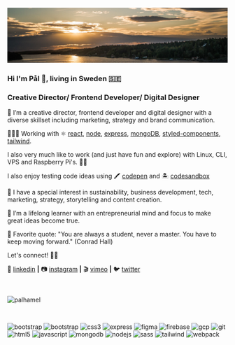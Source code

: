 [![bg][banner]][website]

### Hi I'm Pål 👋, living in Sweden 🇸🇪 

### Creative Director/ Frontend Developer/ Digital Designer

👨 I’m a creative director, frontend developer and digital designer with a diverse skillset including marketing, strategy and brand communication. 

👨🏼‍💻 Working with ⚛️ [react][react], [node][node], [express][express], [mongoDB][mongodb], [styled-components][styled], [tailwind][tailwind].

I also very much like to work (and just have fun and explore) with Linux, CLI, VPS and Raspberry Pi's. 🙏🏻

I also enjoy testing code ideas using 
🖍 [codepen][codepen] and 
🏝 [codesandbox][codesandbox]

🌱 I have a special interest in sustainability, business development, tech, marketing, strategy, storytelling and content creation.

🧠  I’m a lifelong learner with an entrepreneurial mind and focus to make great ideas become true.

💬 Favorite quote: "You are always a student, never a master. You have to keep moving forward." (Conrad Hall)

Let's connect! 👍🏻

👔 [linkedin][linkedin] **|** 
📷 [instagram][instagram] **|** 
🎬 [vimeo][vimeo] **|** 
🐦 [twitter][twitter] 


[banner]: https://raw.githubusercontent.com/palhamel/palhamel/master/background-sm.jpeg

[react]: https://reactjs.org/
[node]: https://nodejs.org/en/
[styled]: https://styled-components.com/
[express]: https://expressjs.com/
[mongoDb]: https://www.mongodb.com/
[tailwind]: https://tailwindcss.com

[website]: https://www.linkedin.com/in/palhamel/
[twitter]: https://twitter.com/palhamel
[instagram]: https://www.instagram.com/palhamel/
[linkedin]: https://www.linkedin.com/in/palhamel/
[vimeo]: https://vimeo.com/palhamel
[codepen]: https://codepen.io/palham
[codesandbox]: https://codesandbox.io/u/palhamel

<br>
<p><img align="center" src="https://github-readme-stats.vercel.app/api/top-langs/?username=palhamel&layout=compact&hide=html,css" alt="palhamel" /></p>

<br>
<p align="left">
<img src="https://devicons.github.io/devicon/devicon.git/icons/bootstrap/bootstrap-plain.svg" alt="bootstrap" width="25" height="25"/>                             <img src="https://devicons.github.io/devicon/devicon.git/icons/bootstrap/bootstrap-plain.svg" alt="bootstrap" width="25" height="25"/>                         
<img src="https://devicons.github.io/devicon/devicon.git/icons/css3/css3-original-wordmark.svg" alt="css3" width="25" height="25"/> 
<img src="https://devicons.github.io/devicon/devicon.git/icons/express/express-original-wordmark.svg" alt="express" width="25" height="25"/> 
<img src="https://www.vectorlogo.zone/logos/figma/figma-icon.svg" alt="figma" width="25" height="25"/> 
<img src="https://www.vectorlogo.zone/logos/firebase/firebase-icon.svg" alt="firebase" width="25" height="25"/> 
<img src="https://www.vectorlogo.zone/logos/google_cloud/google_cloud-icon.svg" alt="gcp" width="25" height="25"/> 
<img src="https://www.vectorlogo.zone/logos/git-scm/git-scm-icon.svg" alt="git" width="25" height="25"/> 
<img src="https://devicons.github.io/devicon/devicon.git/icons/html5/html5-original-wordmark.svg" alt="html5" width="25" height="25"/> 
<img src="https://devicons.github.io/devicon/devicon.git/icons/javascript/javascript-original.svg" alt="javascript" width="25" height="25"/> 
<img src="https://devicons.github.io/devicon/devicon.git/icons/mongodb/mongodb-original-wordmark.svg" alt="mongodb" width="25" height="25"/>  
<img src="https://devicons.github.io/devicon/devicon.git/icons/nodejs/nodejs-original-wordmark.svg" alt="nodejs" width="25" height="25"/>  
<img src="https://devicons.github.io/devicon/devicon.git/icons/sass/sass-original.svg" alt="sass" width="25" height="25"/> 
<img src="https://www.vectorlogo.zone/logos/tailwindcss/tailwindcss-icon.svg" alt="tailwind" width="25" height="25"/> 
<img src="https://devicons.github.io/devicon/devicon.git/icons/webpack/webpack-original.svg" alt="webpack" width="25" height="25"/>
</p>

